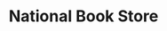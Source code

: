 ---
title: "National Book Store"
url: /imus/national-book-store-emilio-aguinaldo-highway/
shop: books
---